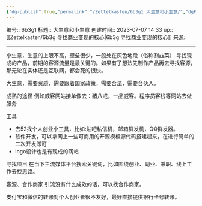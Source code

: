 ```yaml
---
{"dg-publish":true,"permalink":"/Zettelkasten/6b3g1 大生意和小生意/","dgPassFrontmatter":true}
---
```


编号:: 6b3g1
标题:: 大生意和小生意
创建时间:: 2023-07-07 14:33
up:: [[Zettelkasten/6b3g 寻找商业变现的核心\|6b3g 寻找商业变现的核心]]
来源:: 

---
小生意，生意的上限不高，壁垒很少，一般处在灰色地段（俗称割韭菜）
寻找现成的产品，前期的客源流量是最关键的。如果有了想法先制作产品再去寻找客源，那无论在实体还是互联网，都会死的很快。

大生意，需要资质，需要跟着国家政策，需要合法，需要合伙人。

成熟的途径
例如威客网站接单像去：猪八戒，一品威客。程序员客栈等网站去做服务

工具
- 去52找个人创业小工具，比如:贴吧私信机，邮箱群发机，QQ群发器。
- 软件开发，可以拿网上一些可商用的开源模板源代码搭建起来，在进行简单的二次开发即可
- logo设计也是有现成的网站

寻找项目
在当下主流媒体平台搜索关键词，比如围绕创业、副业、兼职、线上工作去找思路。

客源、合作商家
引流没有什么成效的话，可以找合作商家。

支付宝和微信的转账对个人创业者很不友好，最好直接提供银行卡号转账。



